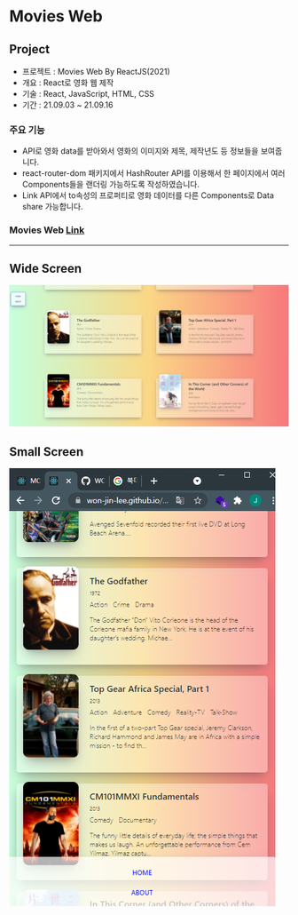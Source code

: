 # Movies Web

## Project

- 프로젝트 : Movies Web By ReactJS(2021)
- 개요 : React로 영화 웹 제작
- 기술 : React, JavaScript, HTML, CSS
- 기간 : 21.09.03 ~ 21.09.16

### 주요 기능

- API로 영화 data를 받아와서 영화의 이미지와 제목, 제작년도 등 정보들을 보여줍니다.
- react-router-dom 패키지에서 HashRouter API를 이용해서 한 페이지에서 여러 Components들을 랜더링 가능하도록 작성하였습니다.
- Link API에서 to속성의 프로퍼티로 영화 데이터를 다른 Components로 Data share 가능합니다.

### Movies Web [Link](https://won-jin-lee.github.io/movies-web/)

---

## Wide Screen

![wide](demo/wide.PNG)

## Small Screen

![small](demo/small.PNG)
